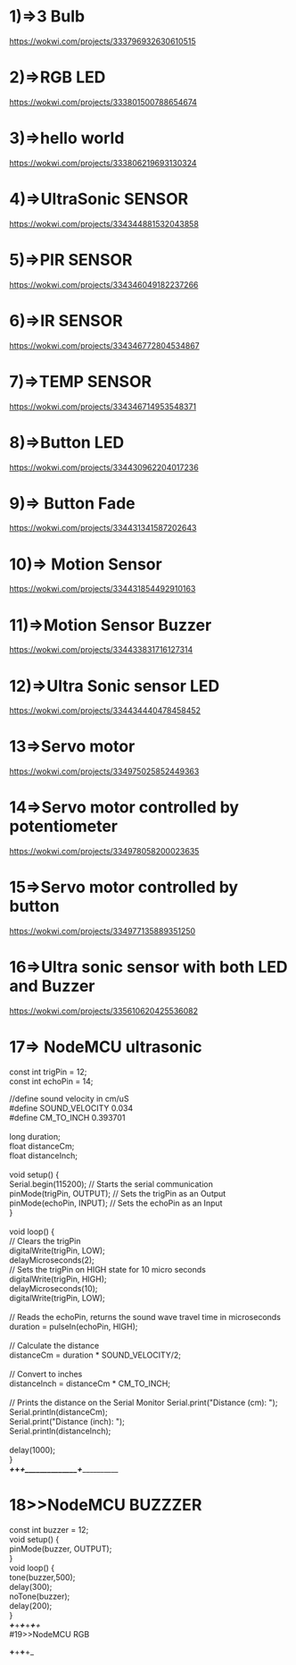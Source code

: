 # 1)=>3 Bulb</br>
https://wokwi.com/projects/333796932630610515</br>


# 2)=>RGB LED</br>
https://wokwi.com/projects/333801500788654674</br>

# 3)=>hello world</br>
https://wokwi.com/projects/333806219693130324</br>

# 4)=>UltraSonic SENSOR</br>
https://wokwi.com/projects/334344881532043858</br>

# 5)=>PIR SENSOR</br>
https://wokwi.com/projects/334346049182237266</br>

# 6)=>IR SENSOR</br>
https://wokwi.com/projects/334346772804534867</br>

# 7)=>TEMP SENSOR</br>
https://wokwi.com/projects/334346714953548371</br>

# 8)=>Button LED</br>
https://wokwi.com/projects/334430962204017236</br>

# 9)=> Button Fade</br>
https://wokwi.com/projects/334431341587202643</br>

# 10)=>  Motion Sensor</br>
 https://wokwi.com/projects/334431854492910163</br>

# 11)=>Motion Sensor Buzzer </br>
https://wokwi.com/projects/334433831716127314</br>

# 12)=>Ultra Sonic sensor LED</br>
https://wokwi.com/projects/334434440478458452 </br>

# 13=>Servo motor</br>
https://wokwi.com/projects/334975025852449363</br>

# 14=>Servo motor controlled by potentiometer</br>
https://wokwi.com/projects/334978058200023635</br>

# 15=>Servo motor controlled by button</br>
https://wokwi.com/projects/334977135889351250</br>

# 16=>Ultra sonic sensor with both LED and Buzzer</br>
https://wokwi.com/projects/335610620425536082</br>

# 17=> NodeMCU ultrasonic</br>
const int trigPin = 12;</br>
const int echoPin = 14;</br>

//define sound velocity in cm/uS</br>
#define SOUND_VELOCITY 0.034</br>
#define CM_TO_INCH 0.393701</br>
</br>
long duration;</br>
float distanceCm;</br>
float distanceInch;</br>
</br>
void setup() {</br>
  Serial.begin(115200); // Starts the serial communication</br>
  pinMode(trigPin, OUTPUT); // Sets the trigPin as an Output</br>
  pinMode(echoPin, INPUT); // Sets the echoPin as an Input</br>
}</br>
</br>
void loop() {</br>
  // Clears the trigPin</br>
  digitalWrite(trigPin, LOW);</br>
  delayMicroseconds(2);</br>
  // Sets the trigPin on HIGH state for 10 micro seconds</br>
  digitalWrite(trigPin, HIGH);</br>
  delayMicroseconds(10);</br>
  digitalWrite(trigPin, LOW);</br>
  </br>
  // Reads the echoPin, returns the sound wave travel time in microseconds</br>
  duration = pulseIn(echoPin, HIGH);</br>
  </br>
  // Calculate the distance</br>
  distanceCm = duration * SOUND_VELOCITY/2;</br>
  </br>
  // Convert to inches</br>
  distanceInch = distanceCm * CM_TO_INCH;</br>
  </br>
  // Prints the distance on the Serial Monitor
  Serial.print("Distance (cm): ");</br>
  Serial.println(distanceCm);</br>
  Serial.print("Distance (inch): ");</br>
  Serial.println(distanceInch);</br>
  </br>
  delay(1000);</br>
}</br>
___+_______+_____________+______________+___________________</br>

# 18>>NodeMCU BUZZZER</br>
const int buzzer = 12;</br>
void setup() {</br>
 pinMode(buzzer, OUTPUT);</br>
}</br>
void loop() {</br>
  tone(buzzer,500);</br>
  delay(300);</br>
  noTone(buzzer);</br>
  delay(200);</br>
}</br>
___+___+___+___+___+__+_</br>
#19>>NodeMCU RGB </br>

__+__+____+____+_
